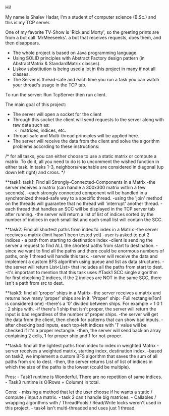 Hi!

My name is Shalev Hadar, I'm a student of computer science (B.Sc.) and this is my TCP server.

One of my favorite TV-Show is 'Rick and Morty', so the greeting prints are from a bot call 'MrMeeseeks'.
a bot that receives requests, does them, and then disappears.

* The whole project is based on Java programming language.
* Using SOLID principles with Abstract Factory design pattern (in AbstractMatrix & StandardMatrix classes).
* Liskov substitution is being used a lot in this project in many if not all classes.
* The Server is thread-safe and each time you run a task you can watch your thread's usage in the TCP tab.

To run the server: Run TcpServer then run client.

The main goal of this project:
* The server will open a socket for the client
* Through this socket the client will send requests to the server along with raw data such as:
    - matrices, indices, etc.
* Thread-safe and Multi-thread principles will be applied here.
* The server will receive the data from the client and solve the algorithm problems according to these instructions:

/*
for all tasks, you can either choose to use a static matrix or compute a matrix. To do it, all you need to do
is to uncomment the wished function in either task.
In tasks 1-3, neighbors/reachable are considered in diagonal (up down left right) and cross.
*/

**task1: task1: Find all Strongly-Connected-Components in a Matrix
     -the server receives a matrix (can handle a 300x300 matrix within a few seconds).
     -each strongly connected component will be handled in a synchronized thread-safe way to a specific thread.
     -using the 'join' method on the threads will guarantee that no thread will 'interrupt' another thread.
     -each thread that handles an SCC will be displayed in the TCP server tab after running.
     -the server will return a list of list of indices sorted by the number of indices in each small list and each small list will contain the SCC.



**task2: Find all shortest paths from index to index in a Matrix
    -the server receives a matrix (limit hasn't been tested yet)
    -user is asked to put 2 indices - a path from starting to destination index
    -client is sending the server a request to find ALL the shortest paths from start to destination.
    -since we want to find all the paths and there could be enormous numbers of paths, only 1 thread will handle this task.
    -server will receive the data and implement a custom BFS algorithm using queue and list as data structures.
    -the server will return List<List<Index>> that includes all the paths from start to dest.
    -it's important to mention that this task uses #Task1 SCC single algorithm for first checking 2 indices, if the 2
    indices are NOT in the same SCC, there isn't a path from src to dest.

**task3: find all 'proper' ships in a Matrix
    -the server receives a matrix and returns how many 'proper' ships are in it.
    'Proper' ship:
        -Full rectangle(1on1 is considered one)
        -there's a '0' divided between ships. For example > 1 0 1 : 2 ships with.
    -if there's 1 ship that isn't proper, the server will return the input is bad regardless of the number of proper ships.
    -the server will get the data from the client, then check for patterns that can show bad inputs.
    -after checking bad inputs, each top-left indices with '1' value will be checked if it's a proper rectangle.
    -then, the server will send back an array containing 2 cells, 1 for proper ship and 1 for not-proper.

**task4: find all the lightest paths from index to index in weighted Matrix
    -server receives a weighted matrix, starting index, destination index.
    -based on task2, we implement a custom BFS algorithm that saves the sum of all paths from src to dest.
    -then, the server returns List of list of indices in which the size of the paths is the lowest (could be multiple).

Pros:
    - Task1 runtime is Wonderful. There are no repetition of same indices.
    - Task3 runtime is O(Rows + Column) in total.

Cons:
    - missing a method that let the user choose if he wants a static / compute / input a matrix.
    - task 2 can't handle big matrices.
    - Callables / wrapping algorithms with <T> / ThreadPools / Read/Write locks weren't used in this project.
    - task4 isn't multi-threaded and uses just 1 thread.

